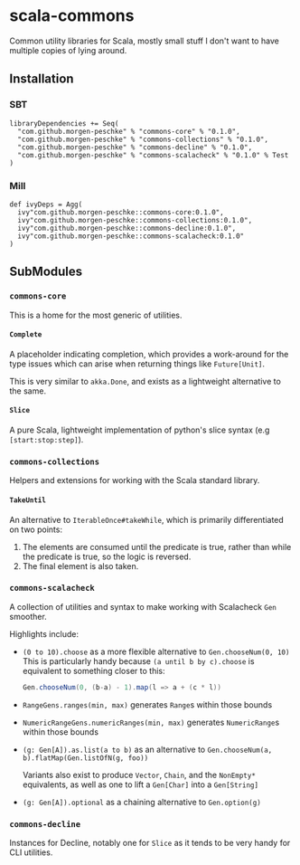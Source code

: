 # scala-commons

Common utility libraries for Scala, mostly small stuff I don't want to have multiple copies of lying around.

## Installation

### SBT
```
libraryDependencies += Seq(
  "com.github.morgen-peschke" % "commons-core" % "0.1.0",
  "com.github.morgen-peschke" % "commons-collections" % "0.1.0",
  "com.github.morgen-peschke" % "commons-decline" % "0.1.0",
  "com.github.morgen-peschke" % "commons-scalacheck" % "0.1.0" % Test
)
```

### Mill
```
def ivyDeps = Agg(
  ivy"com.github.morgen-peschke::commons-core:0.1.0",
  ivy"com.github.morgen-peschke::commons-collections:0.1.0",
  ivy"com.github.morgen-peschke::commons-decline:0.1.0",
  ivy"com.github.morgen-peschke::commons-scalacheck:0.1.0"
)
```

## SubModules

### `commons-core`

This is a home for the most generic of utilities.

#### `Complete`

A placeholder indicating completion, which provides a work-around for the type issues which can arise when returning
things like `Future[Unit]`. 

This is very similar to `akka.Done`, and exists as a lightweight alternative to the same.

#### `Slice`

A pure Scala, lightweight implementation of python's slice syntax (e.g `[start:stop:step]`). 

### `commons-collections`

Helpers and extensions for working with the Scala standard library.

#### `TakeUntil`

An alternative to `IterableOnce#takeWhile`, which is primarily differentiated on two points:
1. The elements are consumed until the predicate is true, rather than while the predicate is true, so the logic is 
reversed. 
2. The final element is also taken.

### `commons-scalacheck`

A collection of utilities and syntax to make working with Scalacheck `Gen` smoother.

Highlights include:
- `(0 to 10).choose` as a more flexible alternative to `Gen.chooseNum(0, 10)`
  This is particularly handy because `(a until b by c).choose` is equivalent to something closer to this:
  ```scala
  Gen.chooseNum(0, (b-a) - 1).map(l => a + (c * l))
  ```
- `RangeGens.ranges(min, max)` generates `Range`s within those bounds
- `NumericRangeGens.numericRanges(min, max)` generates `NumericRange`s within those bounds
- `(g: Gen[A]).as.list(a to b)` as an alternative to `Gen.chooseNum(a, b).flatMap(Gen.listOfN(g, foo))`

  Variants also exist to produce `Vector`, `Chain`, and the `NonEmpty*` equivalents, as well as one to
  lift a `Gen[Char]` into a `Gen[String]`
- `(g: Gen[A]).optional` as a chaining alternative to `Gen.option(g)`

### `commons-decline`

Instances for Decline, notably one for `Slice` as it tends to be very handy for CLI utilities.
